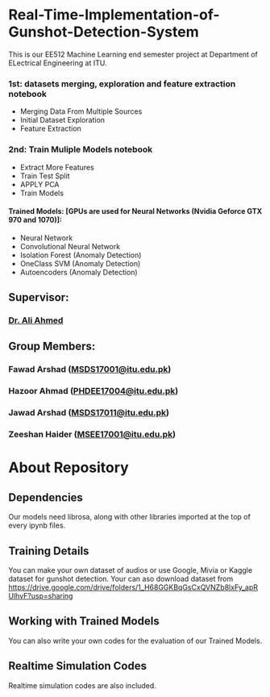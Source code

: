 # Real-Time-Implementation-of-Gunshot-Detection-System
This is our EE512 Machine Learning end semester project at Department of ELectrical Engineering at ITU.

### 1st: datasets merging, exploration and feature extraction notebook
- Merging Data From Multiple Sources
- Initial Dataset Exploration
- Feature Extraction

### 2nd: Train Muliple Models notebook
- Extract More Features
- Train Test Split
- APPLY PCA
- Train Models
#### Trained Models: [GPUs are used for Neural Networks (Nvidia Geforce GTX 970 and 1070)]:
- Neural Network
- Convolutional Neural Network
- Isolation Forest (Anomaly Detection)
- OneClass SVM (Anomaly Detection)
- Autoencoders (Anomaly Detection)

## Supervisor:
### [Dr. Ali Ahmed](https://itu.edu.pk/faculty-itu/dr-ali-ahmed/)
## Group Members:
### Fawad Arshad (MSDS17001@itu.edu.pk)
### Hazoor Ahmad (PHDEE17004@itu.edu.pk)
### Jawad Arshad (MSDS17011@itu.edu.pk)
### Zeeshan Haider (MSEE17001@itu.edu.pk)
# About Repository
## Dependencies
Our models need librosa, along with other libraries imported at the top of every ipynb files.
## Training Details
You can make your own dataset of audios or use Google, Mivia or Kaggle dataset for gunshot detection.
Your can aso download dataset from https://drive.google.com/drive/folders/1_H68GGKBqGsCxQVNZb8lxFy_apRUlhvF?usp=sharing
## Working with Trained Models
You can also write your own codes for the evaluation of our Trained Models.
## Realtime Simulation Codes
Realtime simulation codes are also included.

